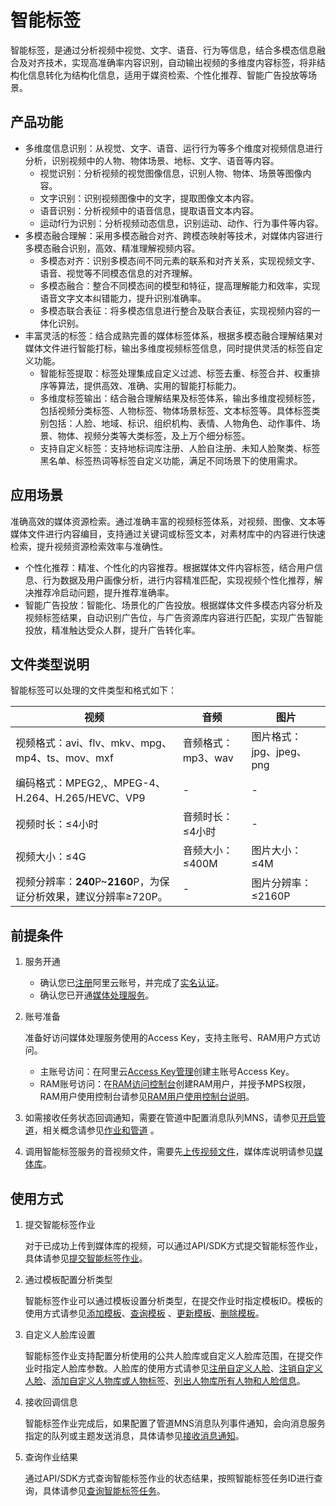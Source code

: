 # 智能标签

智能标签，是通过分析视频中视觉、文字、语音、行为等信息，结合多模态信息融合及对齐技术，实现高准确率内容识别，自动输出视频的多维度内容标签，将非结构化信息转化为结构化信息，适用于媒资检索、个性化推荐、智能广告投放等场景。

## 产品功能

-   多维度信息识别：从视觉、文字、语音、运行行为等多个维度对视频信息进行分析，识别视频中的人物、物体场景、地标、文字、语音等内容。
    -   视觉识别：分析视频的视觉图像信息，识别人物、物体、场景等图像内容。
    -   文字识别：识别视频图像中的文字，提取图像文本内容。
    -   语音识别：分析视频中的语音信息，提取语音文本内容。
    -   运动f行为识别：分析视频动态信息，识别运动、动作、行为事件等内容。
-   多模态融合理解：采用多模态融合对齐、跨模态映射等技术，对媒体内容进行多模态融合识别，高效、精准理解视频内容。
    -   多模态对齐：识别多模态间不同元素的联系和对齐关系，实现视频文字、语音、视觉等不同模态信息的对齐理解。
    -   多模态融合：整合不同模态间的模型和特征，提高理解能力和效率，实现语音文字文本纠错能力，提升识别准确率。
    -   多模态联合表征：将多模态信息进行整合及联合表征，实现视频内容的一体化识别。
-   丰富灵活的标签：结合成熟完善的媒体标签体系，根据多模态融合理解结果对媒体文件进行智能打标，输出多维度视频标签信息，同时提供灵活的标签自定义功能。
    -   智能标签提取：标签处理集成自定义过滤、标签去重、标签合并、权重排序等算法，提供高效、准确、实用的智能打标能力。
    -   多维度标签输出：结合融合理解结果及标签体系，输出多维度视频标签，包括视频分类标签、人物标签、物体场景标签、文本标签等。具体标签类别包括：人脸、地域、标识、组织机构、表情、人物角色、动作事件、场景、物体、视频分类等大类标签，及上万个细分标签。
    -   支持自定义标签：支持地标词库注册、人脸自注册、未知人脸聚类、标签黑名单、标签热词等标签自定义功能，满足不同场景下的使用需求。

## 应用场景

准确高效的媒体资源检索。通过准确丰富的视频标签体系，对视频、图像、文本等媒体文件进行内容编目，支持通过关键词或标签文本，对素材库中的内容进行快速检索，提升视频资源检索效率与准确性。

-   个性化推荐：精准、个性化的内容推荐。根据媒体文件内容标签，结合用户信息、行为数据及用户画像分析，进行内容精准匹配，实现视频个性化推荐，解决推荐冷启动问题，提升推荐准确率。
-   智能广告投放：智能化、场景化的广告投放。根据媒体文件多模态内容分析及视频标签结果，自动识别广告位，与广告资源库内容进行匹配，实现广告智能投放，精准触达受众人群，提升广告转化率。

## 文件类型说明

智能标签可以处理的文件类型和格式如下：

|视频|音频|图片|
|--|--|--|
|视频格式：avi、flv、mkv、mpg、mp4、ts、mov、mxf|音频格式：mp3、wav|图片格式：jpg、jpeg、png|
|编码格式：MPEG2,、MPEG-4、H.264、H.265/HEVC、VP9|-|-|
|视频时长：≤4小时|音频时长：≤4小时|-|
|视频大小：≤4G|音频大小：≤400M|图片大小：≤4M|
|视频分辨率：**240**P~**2160**P，为保证分析效果，建议分辨率≥720P。|-|图片分辨率：≤2160P|

## 前提条件

1.  服务开通
    -   确认您已[注册](https://account.aliyun.com/register/register.htm?oauth_callback=https%3A%2F%2Fvod.console.aliyun.com%2F&lang=zh)阿里云账号，并完成了[实名认证](https://help.aliyun.com/knowledge_list/37170.html)。
    -   确认您已开通[媒体处理服务](https://www.aliyun.com/product/mts)。
2.  账号准备

    准备好访问媒体处理服务使用的Access Key，支持主账号、RAM用户方式访问。

    -   主账号访问：在阿里云[Access Key管理](https://ak-console.aliyun.com/?spm=5176.doc57741.2.8.uLYY2M#/accesskey)创建主账号Access Key。
    -   RAM账号访问：在[RAM访问控制台](https://ram.console.aliyun.com/?spm=5176.doc57741.2.2.fQnI2T#/user/list)创建RAM用户，并授予MPS权限，RAM用户使用控制台请参见[RAM用户使用控制台说明](https://help.aliyun.com/document_detail/42841.html?spm=a2c4g.11186623.6.576.57914c80p1mBBf)。
3.  如需接收任务状态回调通知，需要在管道中配置消息队列MNS，请参见[开启管道](/cn.zh-CN/控制台指南/全局设置/管道/开启管道.md)，相关概念请参见[作业和管道](https://help.aliyun.com/document_detail/64682.html?spm=a2c4g.11186623.6.619.8c315f3e8cL0Nd) 。
4.  调用智能标签服务的音视频文件，需要先[上传视频文件](/cn.zh-CN/控制台指南/媒体管理/上传视频.md)，媒体库说明请参见[媒体库](https://help.aliyun.com/document_detail/42625.html?spm=a2c4g.11186623.6.634.2bf1380bqKd1rl)。

## 使用方式

1.  提交智能标签作业

    对于已成功上传到媒体库的视频，可以通过API/SDK方式提交智能标签作业，具体请参见[提交智能标签作业](/cn.zh-CN/API参考/智能标签接口/提交智能标签作业.md)。

2.  通过模板配置分析类型

    智能标签作业可以通过模板设置分析类型，在提交作业时指定模板ID。模板的使用方式请参见[添加模板](/cn.zh-CN/API参考/智能标签接口/添加模板.md)、[查询模板](/cn.zh-CN/API参考/智能标签接口/查询模板.md) 、[更新模板](/cn.zh-CN/API参考/智能标签接口/更新模板.md)、[删除模板](/cn.zh-CN/API参考/智能标签接口/删除模板.md)。

3.  自定义人脸库设置

    智能标签作业支持配置分析使用的公共人脸库或自定义人脸库范围，在提交作业时指定人脸库参数。人脸库的使用方式请参见[注册⾃定义⼈脸](/cn.zh-CN/API参考/智能标签接口/注册⾃定义⼈脸.md)、[注销⾃定义⼈脸](/cn.zh-CN/API参考/智能标签接口/注销⾃定义⼈脸.md)、[添加⾃定义⼈物库或⼈物标签](/cn.zh-CN/API参考/智能标签接口/添加⾃定义⼈物库或⼈物标签.md)、[列出⼈物库所有⼈物和⼈脸信息](/cn.zh-CN/API参考/智能标签接口/列出⼈物库所有⼈物和⼈脸信息.md)。

4.  接收回调信息

    智能标签作业完成后，如果配置了管道MNS消息队列事件通知，会向消息服务指定的队列或主题发送消息，具体请参见[接收消息通知](https://help.aliyun.com/document_detail/42619.html?spm=a2c4g.11186623.6.629.1930440bQtRsOW)。

5.  查询作业结果

    通过API/SDK方式查询智能标签作业的状态结果，按照智能标签任务ID进行查询，具体请参见[查询智能标签任务](https://help.aliyun.com/document_detail/122126.html?spm=a2c4g.11186623.6.838.48ed1d9ahz3n2N)。


